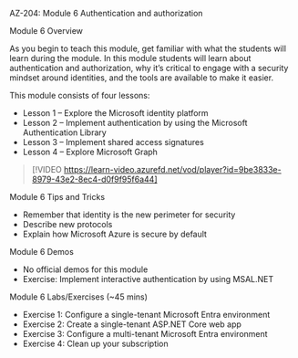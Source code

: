 


AZ-204: Module 6 Authentication and authorization 

Module 6 Overview 

As you begin to teach this module, get familiar with what the students will learn during the module. In this module students will learn about authentication and authorization, why it’s critical to engage with a security mindset around identities, and the tools are available to make it easier. 

This module consists of four lessons: 

- Lesson 1 – Explore the Microsoft identity platform 
- Lesson 2 – Implement authentication by using the Microsoft Authentication Library 
- Lesson 3 – Implement shared access signatures 
- Lesson 4 – Explore Microsoft Graph  

> [!VIDEO https://learn-video.azurefd.net/vod/player?id=9be3833e-8979-43e2-8ec4-d0f9f95f6a44]

Module 6 Tips and Tricks 

- Remember that identity is the new perimeter for security 
- Describe new protocols 
- Explain how Microsoft Azure is secure by default 

Module 6 Demos 

- No official demos for this module 
- Exercise: Implement interactive authentication by using MSAL.NET  

Module 6 Labs/Exercises (~45 mins) 

- Exercise 1: Configure a single-tenant Microsoft Entra environment 
- Exercise 2: Create a single-tenant ASP.NET Core web app 
- Exercise 3: Configure a multi-tenant Microsoft Entra environment 
- Exercise 4: Clean up your subscription 
